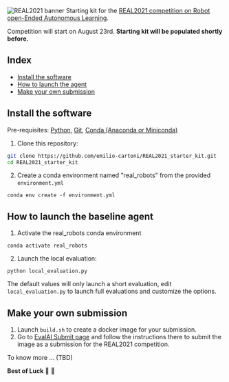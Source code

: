 ![REAL2021 banner](https://raw.githubusercontent.com/wiki/emilio-cartoni/REAL2021_starter_kit/images/banner2021.gif)
Starting kit for the [REAL2021 competition on Robot open-Ended Autonomous Learning](https://eval.ai/web/challenges/challenge-page/1134/overview).

Competition will start on August 23rd.  **Starting kit will be populated shortly before.**

## Index
* [Install the software](#install-the-software)
* [How to launch the agent](#how-to-launch-the-baseline-agent)
* [Make your own submission](#make-your-own-submission)

## Install the software
Pre-requisites: [Python](https://www.python.org/), [Git](https://git-scm.com/), [Conda (Anaconda or Miniconda)](https://www.anaconda.com/products/individual) 

1. Clone this repository:  
```bash
git clone https://github.com/emilio-cartoni/REAL2021_starter_kit.git  
cd REAL2021_starter_kit
```

2. Create a conda environment named "real_robots" from the provided `environment.yml`  
```
conda env create -f environment.yml
```

## How to launch the baseline agent
1. Activate the real_robots conda environment  
```
conda activate real_robots
```
2. Launch the local evaluation:  
```
python local_evaluation.py
```

The default values will only launch a short evaluation, edit `local_evaluation.py` to launch full evaluations and customize the options.

## Make your own submission
1. Launch `build.sh` to create a docker image for your submission.  
2. Go to [EvalAI Submit page](https://eval.ai/web/challenges/challenge-page/1134/submission) and follow the instructions there to submit the image as a submission for the REAL2021 competition.  


To know more ... (TBD)


**Best of Luck** :tada: :tada:
